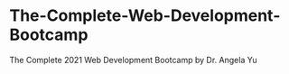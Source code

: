 # The-Complete-Web-Development-Bootcamp
The Complete 2021 Web Development Bootcamp by Dr. Angela Yu
